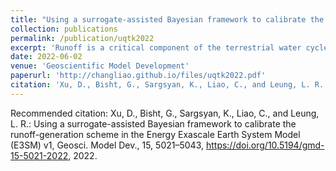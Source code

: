 ```yaml
---
title: "Using a surrogate-assisted Bayesian framework to calibrate the runoff-generation scheme in the Energy Exascale Earth System Model (E3SM) v1"
collection: publications
permalink: /publication/uqtk2022
excerpt: 'Runoff is a critical component of the terrestrial water cycle, and Earth system models (ESMs) are essential tools to study its spatiotemporal variability. Runoff schemes in ESMs typically include many parameters so that model calibration is necessary to improve the accuracy of simulated runoff. However, runoff calibration at a global scale is challenging because of the high computational cost and the lack of reliable observational datasets. In this study, we calibrated 11 runoff relevant parameters in the Energy Exascale Earth System Model (E3SM) Land Model (ELM) using a surrogate-assisted Bayesian framework. First, the polynomial chaos expansion machinery with Bayesian compressed sensing is used to construct computationally inexpensive surrogate models for ELM-simulated runoff at 0.5∘ × 0.5∘ for 1991–2010. The error metric between the ELM simulations and the benchmark data is selected to construct the surrogates, which facilitates efficient calibration and avoids the more conventional, but challenging, construction of high-dimensional surrogates for the ELM simulated runoff. Second, the Sobol' index sensitivity analysis is performed using the surrogate models to identify the most sensitive parameters, and our results show that, in most regions, ELM-simulated runoff is strongly sensitive to 3 of the 11 uncertain parameters. Third, a Bayesian method is used to infer the optimal values of the most sensitive parameters using an observation-based global runoff dataset as the benchmark. Our results show that model performance is significantly improved with the inferred parameter values. Although the parametric uncertainty of simulated runoff is reduced after the parameter inference, it remains comparable to the multimodel ensemble uncertainty represented by the global hydrological models in ISMIP2a. Additionally, the annual global runoff trend during the simulation period is not well constrained by the inferred parameter values, suggesting the importance of including parametric uncertainty in future runoff projections.'
date: 2022-06-02
venue: 'Geoscientific Model Development'
paperurl: 'http://changliao.github.io/files/uqtk2022.pdf'
citation: 'Xu, D., Bisht, G., Sargsyan, K., Liao, C., and Leung, L. R.: Using a surrogate-assisted Bayesian framework to calibrate the runoff-generation scheme in the Energy Exascale Earth System Model (E3SM) v1, Geosci. Model Dev., 15, 5021–5043, https://doi.org/10.5194/gmd-15-5021-2022, 2022.'
---
```



Recommended citation: Xu, D., Bisht, G., Sargsyan, K., Liao, C., and Leung, L. R.: Using a surrogate-assisted Bayesian framework to calibrate the runoff-generation scheme in the Energy Exascale Earth System Model (E3SM) v1, Geosci. Model Dev., 15, 5021–5043, https://doi.org/10.5194/gmd-15-5021-2022, 2022.